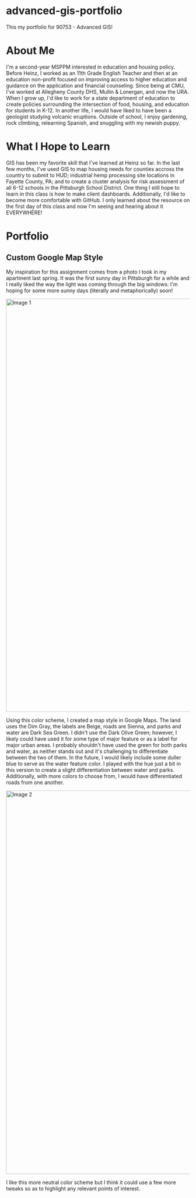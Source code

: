 # advanced-gis-portfolio
This my portfolio for 90753 - Advanced GIS!

# About Me
I'm a second-year MSPPM interested in education and housing policy. Before Heinz, I worked as an 11th Grade English Teacher and then at an education non-profit focused on improving access to higher education and guidance on the application and financial counseling. Since being at CMU, I've worked at Allegheny County DHS, Mullin & Lonergan, and now the URA. When I grow up, I'd like to work for a state department of education to create policies surrounding the intersection of food, housing, and education for students in K-12. In another life, I would have liked to have been a geologist studying volcanic eruptions. Outside of school, I enjoy gardening, rock climbing, relearning Spanish, and snuggling with my newish puppy. 

# What I Hope to Learn
GIS has been my favorite skill that I've learned at Heinz so far. In the last few months, I've used GIS to map housing needs for counties accross the country to submit to HUD; industrial hemp processing site locations in Fayette County, PA; and to create a cluster analysis for risk assessment of all 6-12 schools in the Pittsburgh School District. One thing I still hope to learn in this class is how to make client dashboards. Additionally, I'd like to become more comfortable with GitHub. I only learned about the resource on the first day of this class and now I'm seeing and hearing about it EVERYWHERE!

# Portfolio

## Custom Google Map Style 
My inspiration for this assignment comes from a photo I took in my apartment last spring. It was the first sunny day in Pittsburgh for a while and I really liked the way the light was coming through the big windows. I'm hoping for some more sunny days (literally and metaphorically) soon!

<img width="1129" alt="Image 1" src="https://user-images.githubusercontent.com/62624539/80929316-e1ac9f80-8d78-11ea-9757-96f8aa9706e8.png">

Using this color scheme, I created a map style in Google Maps. The land uses the Dim Gray, the labels are Beige, roads are Sienna, and parks and water are Dark Sea Green. I didn't use the Dark Olive Green; however, I likely could have used it for some type of major feature or as a label for major urban areas. I probably shouldn't have used the green for both parks and water, as neither stands out and it's challenging to differentiate between the two of them. In the future, I would likely include some duller blue to serve as the water feature color.  I played with the hue just a bit in this version to create a slight differentiation between water and parks.  Additionally, with more colors to choose from, I would have differentiated roads from one another.

<img width="1048" alt="Image 2" src="https://user-images.githubusercontent.com/62624539/80929373-744d3e80-8d79-11ea-859e-01579f74d0ec.png">

I like this more neutral color scheme but I think it could use a few more tweaks so as to highlight any relevant points of interest. 



